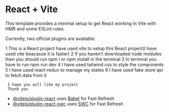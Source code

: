 # React + Vite

This template provides a minimal setup to get React working in Vite with HMR and some ESLint rules.

Currently, two official plugins are available:

1 This is a React project have used vite to setup this React project(I have used vite beacasue it is faster)
2 If you haven't downloaded node modules then you should run npm i or npm install in the terminal
3 In terminal you have to run npm run dev
4 I have used tailwind css to style the components
5 I have used react-redux to manage my states
6 I have used fake store api to fetch data from it

     I hope you will like my project
     Thank you



- [@vitejs/plugin-react](https://github.com/vitejs/vite-plugin-react/blob/main/packages/plugin-react/README.md) uses [Babel](https://babeljs.io/) for Fast Refresh
- [@vitejs/plugin-react-swc](https://github.com/vitejs/vite-plugin-react-swc) uses [SWC](https://swc.rs/) for Fast Refresh
